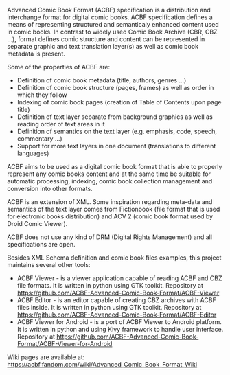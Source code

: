Advanced Comic Book Format (ACBF) specification is a distribution and interchange format for digital comic books. ACBF specification defines a means of representing structured and semanticaly enhanced content used in comic books. In contrast to widely used Comic Book Archive (CBR, CBZ …), format defines comic structure and content can be represented in separate graphic and text translation layer(s) as well as comic book metadata is present.

Some of the properties of ACBF are:
* Definition of comic book metadata (title, authors, genres ...)
* Definition of comic book structure (pages, frames) as well as order in which they follow
* Indexing of comic book pages (creation of Table of Contents upon page title)
* Definition of text layer separate from background graphics as well as reading order of text areas in it
* Definition of semantics on the text layer (e.g. emphasis, code, speech, commentary …)
* Support for more text layers in one document (translations to different languages)

ACBF aims to be used as a digital comic book format that is able to properly represent any comic books content and at the same time be suitable for automatic processing, indexing, comic book collection management and conversion into other formats.

ACBF is an extension of XML. Some inspiration regarding meta-data and semantics of the text layer comes from Fictionbook (file format that is used for electronic books distribution) and ACV 2 (comic book format used by Droid Comic Viewer).

ACBF does not use any kind of DRM (Digital Rights Management) and all specifications are open.

Besides XML Schema definition and comic book files examples, this project maintains several other tools:

* ACBF Viewer - is a viewer application capable of reading ACBF and CBZ file formats. It is written in python using GTK toolkit. Repository at https://github.com/ACBF-Advanced-Comic-Book-Format/ACBF-Viewer
* ACBF Editor - is an editor capable of creating CBZ archives with ACBF files inside. It is written in python using GTK toolkit. Repository at https://github.com/ACBF-Advanced-Comic-Book-Format/ACBF-Editor
* ACBF Viewer for Android - is a port of ACBF Viewer to Android platform. It is written in python and using Kivy framework to handle user interface. Repository at https://github.com/ACBF-Advanced-Comic-Book-Format/ACBF-Viewer-for-Android

Wiki pages are available at: https://acbf.fandom.com/wiki/Advanced_Comic_Book_Format_Wiki

